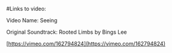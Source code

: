 #Links to video:

Video Name: Seeing

Original Soundtrack: Rooted Limbs by Bings Lee

[https://vimeo.com/162794824](https://vimeo.com/162794824)